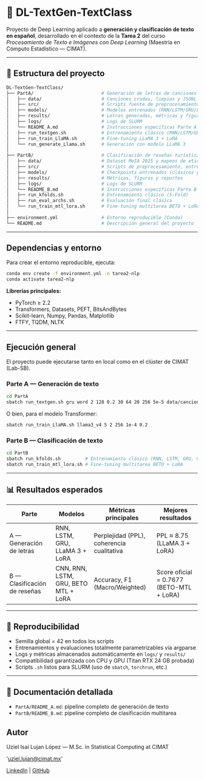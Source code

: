# 🧠 DL-TextGen-TextClass

Proyecto de Deep Learning aplicado a **generación y clasificación de texto en español**, desarrollado en el contexto de la **Tarea 2** del curso *Procesamiento de Texto e Imágenes con Deep Learning* (Maestría en Cómputo Estadístico — CIMAT).

---

## 📂 Estructura del proyecto

```bash
DL-TextGen-TextClass/
├── PartA/                         # Generación de letras de canciones
│   ├── data/                      # Canciones crudas, limpias y JSONL
│   ├── src/                       # Scripts fuente de preprocesamiento, entrenamiento y generación
│   ├── models/                    # Modelos entrenados (RNN/LSTM/GRU/LLaMA)
│   ├── results/                   # Letras generadas, métricas y figuras
│   ├── logs/                      # Logs de SLURM
│   └── README_A.md                # Instrucciones específicas Parte A
│   ├── run_textgen.sh             # Entrenamiento clásico (RNN/LSTM/GRU)
│   ├── run_train_LlaMA.sh         # Fine-tuning LLaMA 3 + LoRA
│   └── run_generate_Llama.sh      # Generación con modelo LLaMA 3
│
├── PartB/                         # Clasificación de reseñas turísticas
│   ├── data/                      # Dataset MeIA 2025 y mapeos de etiquetas
│   ├── src/                       # Scripts de preprocesamiento, entrenamiento y evaluación
│   ├── models/                    # Checkpoints entrenados (clásicos y BETO MTL + LoRA)
│   ├── results/                   # Métricas, figuras y reportes
│   ├── logs/                      # Logs de SLURM
│   └── README_B.md                # Instrucciones específicas Parte B
│   ├── run_kfolds.sh              # Entrenamiento clásico (5-Fold)
│   ├── run_eval_archs.sh          # Evaluación final clásica
│   └── run_train_mtl_lora.sh      # Fine-tuning multitarea BETO + LoRA
│
├── environment.yml                # Entorno reproducible (Conda)
└── README.md                      # Descripción general del proyecto
```


---

## Dependencias y entorno

Para crear el entorno reproducible, ejecuta:

```bash
conda env create -f environment.yml -n tarea2-nlp
conda activate tarea2-nlp
```

**Librerías principales:**

- PyTorch ≥ 2.2
- Transformers, Datasets, PEFT, BitsAndBytes
- Scikit-learn, Numpy, Pandas, Matplotlib
- FTFY, TQDM, NLTK

---

## Ejecución general

El proyecto puede ejecutarse tanto en local como en el clúster de CIMAT (Lab-SB).

### Parte A — Generación de texto

```bash
cd PartA
sbatch run_textgen.sh gru word 2 128 0.2 30 64 20 256 5e-5 data/canciones_clean.txt models/ results/
```

O bien, para el modelo Transformer:

```bash
sbatch run_train_LlaMA.sh llama3_v4 5 2 256 1e-4 0.2
```

### Parte B — Clasificación de texto

```bash
cd PartB
sbatch run_kfolds.sh         # Entrenamiento clásico (RNN, LSTM, GRU, CNN)
sbatch run_train_mtl_lora.sh # Fine-tuning multitarea BETO + LoRA
```

---

## 📊 Resultados esperados

| Parte | Modelos | Métricas principales | Mejores resultados |
|-------|---------|----------------------|--------------------|
| A — Generación de letras | RNN, LSTM, GRU, LLaMA 3 + LoRA | Perplejidad (PPL), coherencia cualitativa | PPL ≈ 8.75 (LLaMA 3 + LoRA) |
| B — Clasificación de reseñas | CNN, RNN, LSTM, GRU, BETO MTL + LoRA | Accuracy, F1 (Macro/Weighted) | Score oficial = 0.7677 (BETO-MTL + LoRA) |

---

## 🔁 Reproducibilidad

- Semilla global = 42 en todos los scripts
- Entrenamientos y evaluaciones totalmente parametrizables vía argparse
- Logs y métricas almacenados automáticamente en `logs/` y `results/`
- Compatibilidad garantizada con CPU y GPU (Titan RTX 24 GB probada)
- Scripts `.sh` listos para SLURM (uso de `sbatch`, `torchrun`, etc.)

---

## 📘 Documentación detallada

- `PartA/README_A.md`: pipeline completo de generación de texto
- `PartB/README_B.md`: pipeline completo de clasificación multitarea


## Autor
Uziel Isaí Lujan López — M.Sc. in Statistical Computing at CIMAT

'uziel.lujan@cimat.mx'

[LinkedIn](https://www.linkedin.com/in/uziel-lujan/) | [GitHub](https://github.com/UzielLujan)